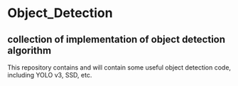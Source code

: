 # Object_Detection
## collection of implementation of object detection algorithm
This repository contains and will contain some useful object detection code, including YOLO v3, SSD, etc.

